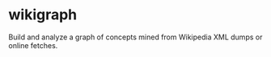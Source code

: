 wikigraph
=========

Build and analyze a graph of concepts mined from Wikipedia XML dumps or online fetches.
